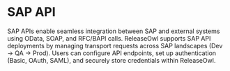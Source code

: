 # SAP API

SAP APIs enable seamless integration between SAP and external systems using OData, SOAP, and RFC/BAPI calls. ReleaseOwl supports SAP API deployments by managing transport requests across SAP landscapes (Dev → QA → Prod). Users can configure API endpoints, set up authentication (Basic, OAuth, SAML), and securely store credentials within ReleaseOwl.
